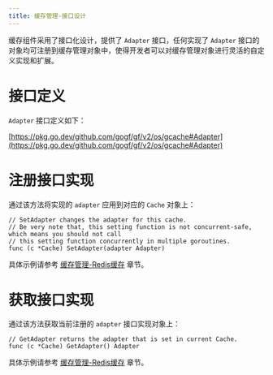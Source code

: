 ```yaml
---
title: 缓存管理-接口设计
---
```


缓存组件采用了接口化设计，提供了 `Adapter` 接口，任何实现了 `Adapter` 接口的对象均可注册到缓存管理对象中，使得开发者可以对缓存管理对象进行灵活的自定义实现和扩展。

# 接口定义

`Adapter` 接口定义如下：

[https://pkg.go.dev/github.com/gogf/gf/v2/os/gcache#Adapter](https://pkg.go.dev/github.com/gogf/gf/v2/os/gcache#Adapter)

# 注册接口实现

通过该方法将实现的 `adapter` 应用到对应的 `Cache` 对象上：

```
// SetAdapter changes the adapter for this cache.
// Be very note that, this setting function is not concurrent-safe, which means you should not call
// this setting function concurrently in multiple goroutines.
func (c *Cache) SetAdapter(adapter Adapter)
```

具体示例请参考 [缓存管理-Redis缓存](/docs/核心组件/缓存管理/缓存管理-Redis缓存) 章节。

# 获取接口实现

通过该方法获取当前注册的 `adapter` 接口实现对象上：

```
// GetAdapter returns the adapter that is set in current Cache.
func (c *Cache) GetAdapter() Adapter
```

具体示例请参考 [缓存管理-Redis缓存](/docs/核心组件/缓存管理/缓存管理-Redis缓存) 章节。
